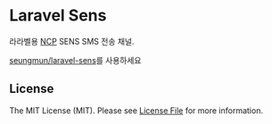 

# Laravel Sens

라라벨용 [NCP](https://www.ncloud.com/) SENS SMS 전송 채널.


[seungmun/laravel-sens](https://github.com/seungmun/laravel-sens)를 사용하세요


## License

The MIT License (MIT). Please see [License File](https://github.com/HyungJu/laravel-sens/blob/master/LICENSE.md) for more information.
